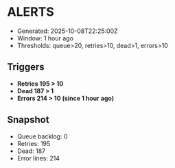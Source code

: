 # ALERTS

- Generated: 2025-10-08T22:25:00Z
- Window: 1 hour ago
- Thresholds: queue>20, retries>10, dead>1, errors>10

## Triggers
- **Retries 195 > 10**
- **Dead 187 > 1**
- **Errors 214 > 10 (since 1 hour ago)**

## Snapshot
- Queue backlog: 0
- Retries: 195
- Dead: 187
- Error lines: 214
